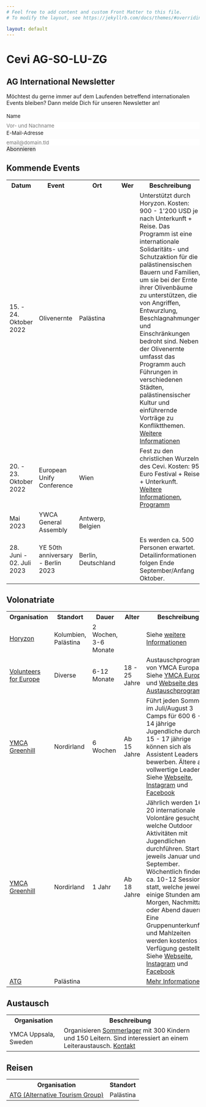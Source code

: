 ```yaml
---
# Feel free to add content and custom Front Matter to this file.
# To modify the layout, see https://jekyllrb.com/docs/themes/#overriding-theme-defaults

layout: default
---
```


<h1>Cevi AG-SO-LU-ZG</h1>

<h2>AG International Newsletter</h2>

Möchtest du gerne immer auf dem Laufenden betreffend internationalen Events bleiben? Dann melde Dich für unseren Newsletter an!


<form id="fs-frm" name="simple-contact-form" style="margin-bottom: 1em" accept-charset="utf-8" action="https://formspree.io/f/xleavawb" method="post">
  <fieldset id="fs-frm-inputs">
    <label for="full-name">Name</label>
    <input type="text" name="name" id="full-name" placeholder="Vor- und Nachname" required="">
    <label for="email-address">E-Mail-Adresse</label>
    <input type="email" name="_replyto" id="email-address" placeholder="email@domain.tld" required="">
    <input type="hidden" name="_subject" id="email-subject" value="AG International - Newsletter Anmeldung">
  </fieldset>
  <input type="submit" value="Abonnieren">
</form>
<style>/* reset */
#fs-frm input,
#fs-frm select,
#fs-frm textarea,
#fs-frm fieldset,
#fs-frm optgroup,
#fs-frm label,
#fs-frm #card-element:disabled {
  font-family: inherit;
  font-size: 100%;
  color: inherit;
  border: none;
  border-radius: 0;
  display: block;
  width: 100%;
  padding: 0;
  margin: 0;
  -webkit-appearance: none;
  -moz-appearance: none;
}
#fs-frm label,
#fs-frm legend,
#fs-frm ::placeholder {
  font-size: .825rem;
  margin-bottom: .5rem;
  padding-top: .2rem;
  display: flex;
  align-items: baseline;
}

/* border, padding, margin, width */
#fs-frm input,
#fs-frm select,
#fs-frm textarea,
#fs-frm #card-element {
  border: 1px solid rgba(0,0,0,0.2);
  background-color: rgba(255,255,255,0.9);
  padding: .75em 1rem;
  margin-bottom: 1.5rem;
}
#fs-frm input:focus,
#fs-frm select:focus,
#fs-frm textarea:focus {
  background-color: white;
  outline-style: solid;
  outline-width: thin;
  outline-color: gray;
  outline-offset: -1px;
}
#fs-frm [type="text"],
#fs-frm [type="email"] {
  width: 100%;
}
#fs-frm [type="button"],
#fs-frm [type="submit"],
#fs-frm [type="reset"] {
  width: auto;
  cursor: pointer;
  -webkit-appearance: button;
  -moz-appearance: button;
  appearance: button;
}
#fs-frm [type="button"]:focus,
#fs-frm [type="submit"]:focus,
#fs-frm [type="reset"]:focus {
  outline: none;
}
#fs-frm [type="submit"],
#fs-frm [type="reset"] {
  margin-bottom: 0;
}
#fs-frm select {
  text-transform: none;
}

#fs-frm [type="checkbox"] {
  -webkit-appearance: checkbox;
  -moz-appearance: checkbox;
  appearance: checkbox;
  display: inline-block;
  width: auto;
  margin: 0 .5em 0 0 !important;
}

#fs-frm [type="radio"] {
  -webkit-appearance: radio;
  -moz-appearance: radio;
  appearance: radio;
}

/* address, locale */
#fs-frm fieldset.locale input[name="city"],
#fs-frm fieldset.locale select[name="state"],
#fs-frm fieldset.locale input[name="postal-code"] {
  display: inline;
}
#fs-frm fieldset.locale input[name="city"] {
  width: 52%;
}
#fs-frm fieldset.locale select[name="state"],
#fs-frm fieldset.locale input[name="postal-code"] {
  width: 20%;
}
#fs-frm fieldset.locale input[name="city"],
#fs-frm fieldset.locale select[name="state"] {
  margin-right: 3%;
}
</style>

<h2>Kommende Events</h2>

<table>
  <tr>
    <th>Datum</th>
    <th>Event</th>
    <th>Ort</th>
    <th>Wer</th>
    <th>Beschreibung</th>
  </tr>
  <tr>
    <td>15. - 24. Oktober 2022</td>
    <td>Olivenernte</td>
    <td>Palästina</td>
    <td></td>
    <td>Unterstützt durch Horyzon. Kosten: 900 - 1'200 USD je nach Unterkunft + Reise. Das Programm ist eine internationale Solidaritäts- und Schutzaktion für die palästinensischen Bauern und Familien, um sie bei der Ernte ihrer Olivenbäume zu unterstützen, die von Angriffen, Entwurzlung, Beschlagnahmungen und Einschränkungen bedroht sind. Neben der Olivenernte umfasst das Programm auch Führungen in verschiedenen Städten, palästinensischer Kultur und einführernde Vorträge zu Konfliktthemen. <a href="https://www.jai-pal.org/en/campaigns/olive-tree-campaign/olive-picking-program/picking2022-inv">Weitere Informationen</a></td>
  </tr>
  <tr>
    <td>20. - 23. Oktober 2022</td>
    <td>European Unify Conference</td>
    <td>Wien</td>
    <td></td>
    <td>Fest zu den christlichen Wurzeln des Cevi. Kosten: 95 Euro Festival + Reise + Unterkunft. <a href="https://www.ymca-unify.eu/european/unify_2022">Weitere Informationen</a>, <a href="https://mcusercontent.com/4164786c200962ea4be64ffd8/files/20dfc6b4-c4f8-19fe-6006-d42a99a47a60/Program_Unify_2022.pdf">Programm</a></td>
  </tr>
  <tr>
    <td>Mai 2023</td>
    <td>YWCA General Assembly</td>
    <td>Antwerp, Belgien</td>
    <td></td>
    <td></td>
  </tr>
  <tr>
    <td>28. Juni - 02. Juli 2023</td>
    <td>YE 50th anniversary - Berlin 2023</td>
    <td>Berlin, Deutschland</td>
    <td></td>
    <td>Es werden ca. 500 Personen erwartet. Detailinformationen folgen Ende September/Anfang Oktober.</td>
  </tr>
</table>

<h2>Volonatriate</h2>

<table>
<tr>
  <th>Organisation</th>
  <th>Standort</th>
  <th>Dauer</th>
  <th>Alter</th>
  <th>Beschreibung</th>
</tr>
<tr>
  <td><a href="https://horyzon.ch">Horyzon</a></td>
  <td>Kolumbien, Palästina</td>
  <td>2 Wochen, 3-6 Monate</td>
  <td></td>
  <td>Siehe <a href="https://horyzon.ch/de/spenden-und-unterstuetzen/einsaetze-weltweit/volontariat/">weitere Informationen</a></td>
</tr>
<tr>
  <td><a href="http://vfe.cvjm.de/">Volunteers for Europe</a></td>
  <td>Diverse</td>
  <td>6-12 Monate</td>
  <td>18 - 25 Jahre</td>
  <td>Austauschprogramm von YMCA Europa.<br>Siehe <a href="https://www.ymcaeurope.com/about-volunteers-for-europe-vfe">YMCA Europe</a> und <a href="http://vfe.cvjm.de/">Webseite des Austauschprogramms</a></td>
</tr>
<tr>
  <td><a href="https://www.greenhill-ymca.org/">YMCA Greenhill</a></td>
  <td>Nordirland</td>
  <td>6 Wochen</td>
  <td>Ab 15 Jahre</td>
  <td>Führt jeden Sommer im Juli/August 3 Camps für 600 6 - 14 jährige Jugendliche durch. 15 - 17 jährige können sich als Assistent Leaders bewerben. Ältere als vollwertige Leader. Siehe <a href="https://www.greenhill-ymca.org/">Webseite</a>, <a href="https://www.instagram.com/greenhill_ymca/">Instagram</a> und <a href="https://www.facebook.com/greenhill.ymca">Facebook</a></td>
</tr>
<tr>
  <td><a href="https://www.greenhill-ymca.org/">YMCA Greenhill</a></td>
  <td>Nordirland</td>
  <td>1 Jahr</td>
  <td>Ab 18 Jahre</td>
  <td>Jährlich werden 16 - 20 internationale Volontäre gesucht, welche Outdoor Aktivitäten mit Jugendlichen durchführen. Start ist jeweils Januar und September. Wöchentlich finden ca. 10-12 Sessions statt, welche jeweils einige Stunden am Morgen, Nachmittag oder Abend dauern. Eine Gruppenunterkunft und Mahlzeiten werden kostenlos zur Verfügung gestellt. Siehe <a href="https://www.greenhill-ymca.org/">Webseite</a>, <a href="https://www.instagram.com/greenhill_ymca/">Instagram</a> und <a href="https://www.facebook.com/greenhill.ymca">Facebook</a></td>
</tr>
<tr>
  <td><a href="http://atg.ps/#tab-630b2f630a098-3">ATG</a></td>
  <td>Palästina</td>
  <td></td>
  <td></td>
  <td><a href="http://atg.ps/#tab-630b2f630a098-3">Mehr Informationen</a></td>
</tr>
</table>


<h2>Austausch</h2>

<table>
<tr>
  <th>Organisation</th>
  <th>Beschreibung</th>
</tr>
<tr>
  <td>YMCA Uppsala, Sweden</td>
  <td>Organisieren <a href="https://kfumalnas.se/">Sommerlager</a> mit 300 Kindern und 150 Leitern. Sind interessiert an einem Leiteraustausch. <a href="mailto:lagerchef@kfumalnas.se">Kontakt</a></td>
</tr>
</table>


<h2>Reisen</h2>

<table>
<tr>
  <th>Organisation</th>
  <th>Standort</th>
</tr>
<tr>
  <td><a href="http://atg.ps/">ATG (Alternative Tourism Group)</a></td>
  <td>Palästina</td>
</tr>
</table>
